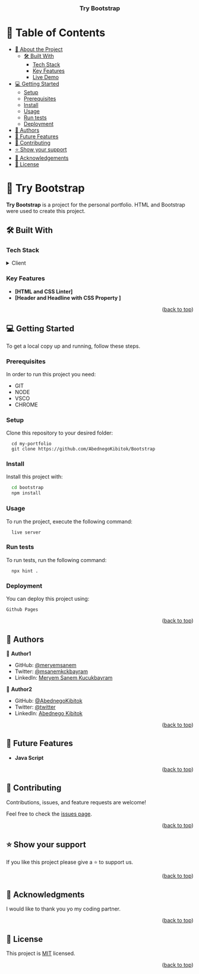 <a name="readme-top"></a>

<div align="center">
  <h3><b>Try Bootstrap</b></h3>

</div>

<!-- TABLE OF CONTENTS -->

# 📗 Table of Contents

- [📖 About the Project](#about-project)
  - [🛠 Built With](#built-with)
    - [Tech Stack](#tech-stack)
    - [Key Features](#key-features)
    - [Live Demo](#live-demo)
- [💻 Getting Started](#getting-started)
  - [Setup](#setup)
  - [Prerequisites](#prerequisites)
  - [Install](#install)
  - [Usage](#usage)
  - [Run tests](#run-tests)
  - [Deployment](#deployment)
- [👥 Authors](#authors)
- [🔭 Future Features](#future-features)
- [🤝 Contributing](#contributing)
- [⭐️ Show your support](#support)
- [🙏 Acknowledgements](#acknowledgements)
- [📝 License](#license)

<!-- PROJECT DESCRIPTION -->

# 📖 Try Bootstrap

<a name="about-project"></a>

**Try Bootstrap** is a project for the personal portfolio. HTML and Bootstrap were used to create this project.

## 🛠 Built With <a name="built-with"></a>

### Tech Stack <a name="tech-stack"></a>

<details>
  <summary>Client</summary>
  <ul>
    <li><a href="https://reactjs.org/">HTML</a></li>
    <li><a href="https://reactjs.org/">Bootstrap</a></li>
      <li><a href="https://reactjs.org/">CSS</a></li>
  </ul>

</details>

<!-- Features -->

### Key Features

<a name="key-features"></a>

- **[HTML and CSS Linter]**
- **[Header and Headline with CSS Property ]**

<p align="right">(<a href="#readme-top">back to top</a>)</p>

<!-- GETTING STARTED -->

## 💻 Getting Started

<a name="getting-started"></a>

To get a local copy up and running, follow these steps.

### Prerequisites

In order to run this project you need:

<ul>
   <li>GIT</li>
   <li>NODE</li></li>
   <li>VSCO</li>
   <li>CHROME</li>
</ul>

### Setup

Clone this repository to your desired folder:

```
  cd my-portfolio
  git clone https://github.com/AbednegoKibitok/Bootstrap
```

### Install

Install this project with:

```sh
  cd bootstrap
  npm install
```

### Usage

To run the project, execute the following command:

```
  live server
```

### Run tests

To run tests, run the following command:

```
  npx hint .
```

### Deployment

You can deploy this project using:

```
Github Pages
```

<p align="right">(<a href="#readme-top">back to top</a>)</p>

<!-- AUTHORS -->

## 👥 Authors <a name="authors"></a>

👤 **Author1**

- GitHub: [@meryemsanem](https://github.com/meryemsanem)
- Twitter: [@msanemkckbayram](https://twitter.com/twitterhandle)
- LinkedIn: [Meryem Sanem Kucukbayram](https://linkedin.com/in/linkedinhandle)

👤 **Author2**

- GitHub: [@AbednegoKibitok](https://github.com/AbednegoKibitok)
- Twitter: [@twitter](https://twitter.com/abedysongol)
- LinkedIn: [Abednego Kibitok](https://www.linkedin.com/in/abednego-kibitok-58717517a/)

<p align="right">(<a href="#readme-top">back to top</a>)</p>

<!-- FUTURE FEATURES -->

## 🔭 Future Features <a name="future-features"></a>

- **Java Script**

<p align="right">(<a href="#readme-top">back to top</a>)</p>

<!-- CONTRIBUTING -->

## 🤝 Contributing <a name="contributing"></a>

Contributions, issues, and feature requests are welcome!

Feel free to check the [issues page](../../issues/).

<p align="right">(<a href="#readme-top">back to top</a>)</p>

<!-- SUPPORT -->

## ⭐️ Show your support <a name="support"></a>

If you like this project please give a ⭐️ to support us.

<p align="right">(<a href="#readme-top">back to top</a>)</p>

<!-- ACKNOWLEDGEMENTS -->

## 🙏 Acknowledgments <a name="acknowledgements"></a>

I would like to thank you yo my coding partner.

<p align="right">(<a href="#readme-top">back to top</a>)</p>

<!-- LICENSE -->

## 📝 License <a name="license"></a>

This project is [MIT](./MIT.md) licensed.

<p align="right">(<a href="#readme-top">back to top</a>)</p>
